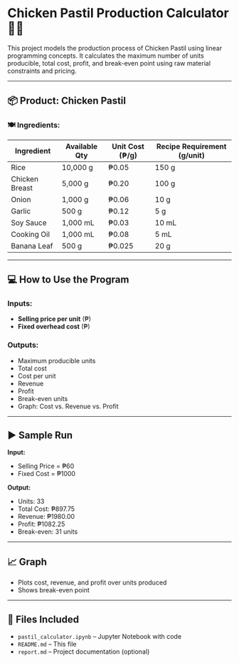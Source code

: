# Chicken Pastil Production Calculator 🐔🍃

This project models the production process of Chicken Pastil using linear programming concepts. It calculates the maximum number of units producible, total cost, profit, and break-even point using raw material constraints and pricing.

---

## 📦 Product: Chicken Pastil

### 🍽️ Ingredients:
| Ingredient     | Available Qty | Unit Cost (₱/g) | Recipe Requirement (g/unit) |
|----------------|---------------|------------------|------------------------------|
| Rice           | 10,000 g      | ₱0.05            | 150 g                        |
| Chicken Breast | 5,000 g       | ₱0.20            | 100 g                        |
| Onion          | 1,000 g       | ₱0.06            | 10 g                         |
| Garlic         | 500 g         | ₱0.12            | 5 g                          |
| Soy Sauce      | 1,000 mL      | ₱0.03            | 10 mL                        |
| Cooking Oil    | 1,000 mL      | ₱0.08            | 5 mL                         |
| Banana Leaf    | 500 g         | ₱0.025           | 20 g                         |

---

## 💻 How to Use the Program

### Inputs:
- **Selling price per unit** (₱)
- **Fixed overhead cost** (₱)

### Outputs:
- Maximum producible units
- Total cost
- Cost per unit
- Revenue
- Profit
- Break-even units
- Graph: Cost vs. Revenue vs. Profit

---

## ▶️ Sample Run

**Input:**
- Selling Price = ₱60
- Fixed Cost = ₱1000

**Output:**
- Units: 33
- Total Cost: ₱897.75
- Revenue: ₱1980.00
- Profit: ₱1082.25
- Break-even: 31 units

---

## 📈 Graph

- Plots cost, revenue, and profit over units produced
- Shows break-even point

---

## 📂 Files Included

- `pastil_calculator.ipynb` – Jupyter Notebook with code
- `README.md` – This file
- `report.md` – Project documentation (optional)
